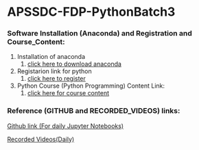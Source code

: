 # APSSDC-FDP-PythonBatch3
### Software Installation (Anaconda) and Registration and Course_Content:
1. Installation of anaconda
    1. [click here to download anaconda](https://www.anaconda.com/products/individual/)
2. Registarion link for python
    1. [click here to register](http://engineering.apssdc.in/register)
3. Python Course (Python Programming) Content Link:
    1. [click here for course content](https://drive.google.com/file/d/1j_xnFy8Y7bDQinx7BLNb4WJN6fvYGJGQ/view) 


### Reference (GITHUB and RECORDED_VIDEOS) links:
[Github link (For daily Jupyter Notebooks)](https://github.com/AP-Skill-Development-Corporation/APSSDC-FDP-PythonBatch3.git)

[Recorded Videos(Daily)](link)
